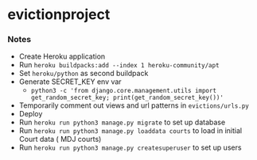# evictionproject

### Notes

- Create Heroku application
- Run `heroku buildpacks:add --index 1 heroku-community/apt`
- Set `heroku/python` as second buildpack
- Generate SECRET_KEY env var
  - `python3 -c 'from django.core.management.utils import get_random_secret_key; print(get_random_secret_key())'`
- Temporarily comment out views and url patterns in `evictions/urls.py`
- Deploy
- Run `heroku run python3 manage.py migrate` to set up database
- Run `heroku run python3 manage.py loaddata courts` to load in initial Court data (
  MDJ courts)
- Run `heroku run python3 manage.py createsuperuser` to set up users
